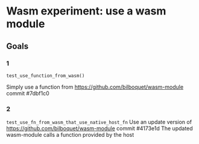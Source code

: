 # Wasm experiment: use a wasm module

## Goals

### 1

`test_use_function_from_wasm()`

Simply use a function from https://github.com/bilboquet/wasm-module commit #7dbf1c0

### 2

`test_use_fn_from_wasm_that_use_native_host_fn`
Use an update version of https://github.com/bilboquet/wasm-module commit #4173e1d
The updated wasm-module calls a function provided by the host
